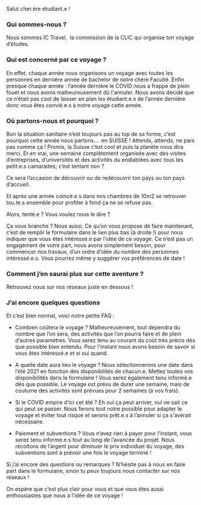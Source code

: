 Salut cher.ère étudiant.e !

### Qui sommes-nous ?

Nous sommes IC Travel,  la commission de la CLIC qui organise ton voyage d’études.

### Qui est concerné par ce voyage ?

En effet, chaque année nous organisons un voyage avec toutes les personnes en dernière année de bachelor de notre chère Faculté. Enfin presque chaque année : l’année dernière le COVID nous a frappé de plein fouet et nous avons malheureusement dû l'annuler. Nous avons décidé que ce n’était pas cool de laisser en plan les étudiant.e.s de l’année dernière donc vous êtes convié.e.s à notre voyage cette année. 

### Où partons-nous et pourquoi ?

Bon la situation sanitaire n’est toujours pas au top de sa forme, c’est pourquoi cette année nous partons…. en SUISSE ! Attends, attends, ne pars pas comme ça ! Promis, la Suisse c’est cool et puis la planète nous dira merci. Et en vrai, une semaine complètement organisée avec des visites d’entreprises, d’universités et des activités du endiablées avec tous tes petit.e.s camarades; c’est tentant non ?

Ce sera l’occasion de découvrir ou de redécouvrir ton pays ou ton pays d’accueil.

Et après une année coincé.e.s dans nos chambres de 10m2 se retrouver tou.te.s ensemble pour profiter à fond ça ne se refuse pas. 

Alors, tenté.e ? Vous voulez nous le dire ?

Ça vous branche ? Nous aussi. Ce qu’on vous propose de faire maintenant, c’est de remplir le formulaire dans le lien plus bas (à droite !) pour nous indiquer que vous êtes intéressé.e par l’idée de ce voyage. Ce n’est pas un engagement de votre part, nous avons simplement besoin, pour commencer nos travaux, d’un ordre d’idée du nombre des personnes intéressé.e.s. Vous pourrez même y suggérer vos préférences de date !

### Comment j’en saurai plus sur cette aventure ?

Retrouvez nous sur nos réseaux juste en dessous !

### J’ai encore quelques questions

Et c’est bien normal, voici notre petite FAQ :

- Combien coûtera le voyage ? Malheureusement, tout dépendra du nombre que l’on sera, des activités que l’on pourra faire et de plein d’autres paramètres. Vous serez tenu au courant du coût très précis dès que possible bien entendu. Pour l'instant nous avons besoin de savoir si vous êtes intéressé.e et si oui quand.

- A quelle date aura lieu le voyage ? Nous sélectionnerons une date dans l’été 2021 en fonction des disponibilités de chacun.e. Mettez toutes vos disponibilités dans le formulaire ! Vous serez également tenu informé.e dès que possible. Le voyage est prévu de durer une semaine, mais de coutume des activités sont prévues pour 2 semaines (à vos frais).

- Si le COVID empire d’ici cet été ? Eh oui ça peut arriver, nul ne sait ce qui peut se passer. Nous ferons tout notre possible pour adapter le voyage et éviter tout risque et serons prêt.e.s à l’annuler si ça s'avérait nécessaire.

- Paiement et subventions ? Vous n’avez rien à payer pour l’instant, vous serez tenu informé.e.s tout au long de l’avancée du projet. Nous récoltons de l’argent pour diminuer le prix individuel du voyage, des subventions sont à prévoir une fois le voyage terminé !

Si j’ai encore des questions ou remarques ? N’hésite pas à nous en faire part dans le formulaire, sinon tu peux toujours nous contacter sur nos réseaux !

On espère que c’est plus clair pour vous et que vous êtes aussi enthousiastes que nous à l’idée de ce voyage !
